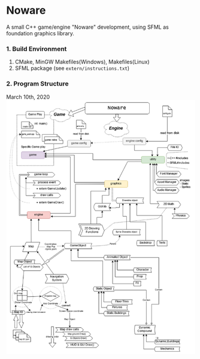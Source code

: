 # Noware
A small C++ game/engine "Noware" development, using SFML as foundation graphics library.


### 1. Build Environment
1. CMake, MinGW Makefiles(Windows), Makefiles(Linux)
2. SFML package (see `extern/instructions.txt`)

### 2. Program Structure
March 10th, 2020
<img src=".factory/diagrams/20200310_dgrm_architecture_v0001.png">